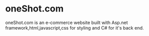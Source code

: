 # oneShot.com
 oneShot.com is an e-commerce website built with Asp.net framework,html,javascript,css for styling and C# for it's back end.

